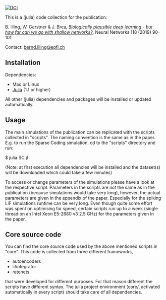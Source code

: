 [![DOI](https://zenodo.org/badge/188856619.svg)](https://zenodo.org/badge/latestdoi/188856619)

This is a (julia) code collection for the publication:

B. Illing, W. Gerstner & J. Brea,
[*Biologically plausible deep learning - but how far can we go with shallow networks?*](https://www.sciencedirect.com/science/article/pii/S0893608019301741?via%3Dihub), Neural Networks 118 (2019) 90-101

Contact:
[bernd.illing@epfl.ch](mailto:bernd.illing@epfl.ch)

## Installation

Dependencies:

* Mac or Linux
* [Julia](https://julialang.org) (1.1 or higher)

All other (julia) dependencies and packages will be installed or updated automatically.

## Usage

The main simulations of the publication can be replicated with the scripts collected in "scripts".
The naming convention is the same as in the paper. E.g. to run the Sparse Coding simulation, cd to the "scripts" directory and run:

$ julia SC.jl

(Note: at first execution all dependencies will be installed and the dataset(s) will be downloaded which could take a few minutes)

To access or change parameters of the simulations please have a look at the respective script.
Parameters in the scripts are *not* the same as in the publication (because simulations would take very long), however, the actual parameters are given in the appendix of the paper.
Especially for the spiking LIF simulations runtime can be very long.
Even though quite some effort was spent on optimising for speed, certain scripts run up to a week (single thread on an Intel Xeon E5-2680 v3 2.5 GHz) for the parameters given in the paper.

## Core source code

You can find the core source code used by the above mentioned scripts in "core". This code is collected from three different frameworks,

* autoencoders
* lifintegrator
* ratenets

that were developed for different purposes. For that reason different the scripts have different syntax.
The julia project environment (core/, activated automatically in every script) should take care of all dependencies.
